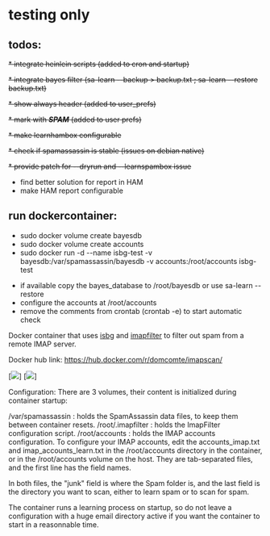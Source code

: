 # testing only

## todos:

~~* integrate heinlein scripts (added to cron and startup)~~

~~* integrate bayes filter (sa-learn --backup > backup.txt ; sa-learn --restore backup.txt)~~

~~* show always header (added to user_prefs)~~

~~* mark with ***SPAM*** (added to user prefs)~~

~~* make learnhambox configurable~~

~~* check if spamassassin is stable (issues on debian native)~~

~~* provide patch for --dryrun and --learnspambox issue~~

* find better solution for report in HAM
* make HAM report configurable

## run dockercontainer:
* sudo docker volume create bayesdb
* sudo docker volume create accounts
* sudo docker run -d --name isbg-test -v bayesdb:/var/spamassassin/bayesdb -v accounts:/root/accounts isbg-test

- if available copy the bayes_database to /root/bayesdb or use sa-learn --restore
- configure the accounts at /root/accounts
- remove the comments from crontab (crontab -e) to start automatic check


Docker container that uses [isbg](https://github.com/dc55028/isbg) and [imapfilter](https://github.com/lefcha/imapfilter) to filter out spam from a remote IMAP server.

Docker hub link: https://hub.docker.com/r/domcomte/imapscan/

[![](https://images.microbadger.com/badges/image/domcomte/imapscan.svg)] [![](https://images.microbadger.com/badges/version/domcomte/imapscan.svg)]

Configuration: There are 3 volumes, their content is initialized during container startup:

/var/spamassassin : holds the SpamAssassin data files, to keep them between container resets.
/root/.imapfilter : holds the ImapFilter configuration script.
/root/accounts : holds the IMAP accounts configuration.
To configure your IMAP accounts, edit the accounts_imap.txt and imap_accounts_learn.txt in the /root/accounts directory in the container, or in the /root/accounts volume on the host. They are tab-separated files, and the first line has the field names.

In both files, the "junk" field is where the Spam folder is, and the last field is the directory you want to scan, either to learn spam or to scan for spam.

The container runs a learning process on startup, so do not leave a configuration with a huge email directory active if you want the container to start in a reasonnable time.
